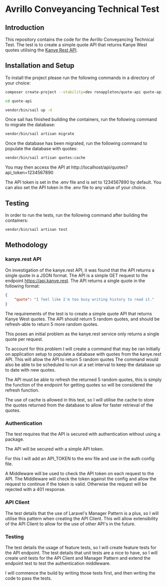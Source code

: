 # Avrillo Conveyancing Technical Test

## Introduction

This repository contains the code for the Avrillo Conveyancing Technical Test.
The test is to create a simple quote API that returns Kanye West quotes utilising the [Kanye Rest API](https://kanye.rest/).

## Installation and Setup

To install the project please run the following commands in a directory of your choice:

```bash
composer create-project --stability=dev ronappleton/quote-api quote-api

cd quote-api

vendor/bin/sail up -d
```

Once sail has finished building the containers, run the following command to migrate the database:

```bash
vendor/bin/sail artisan migrate
```

Once the database has been migrated, run the following command to populate the database with quotes:

```bash
vendor/bin/sail artisan quotes:cache
```

You may then access the API at http://localhost/api/quotes?api_token=1234567890

The API token is set in the .env file and is set to 1234567890 by default.
You can also set the API token in the .env file to any value of your choice.

## Testing

In order to run the tests, run the following command after building the containers:

```bash
vendor/bin/sail artisan test
```

## Methodology

### kanye.rest API

On investigation of the kanye.rest API, it was found that the API returns a single quote in a JSON format.
The API is a simple GET request to the endpoint https://api.kanye.rest. The API returns a single quote in the following format:

```json
{
    "quote": "I feel like I'm too busy writing history to read it."
}
```

The requirements of the test is to create a simple quote API that returns Kanye West quotes.
The API should return 5 random quotes, and should be refresh-able to return 5 more random quotes.

This poses an initial problem as the kanye.rest service only returns a single quote per request.

To account for this problem I will create a command that may be ran initially on application setup
to populate a database with quotes from the kanye.rest API. This will allow the API to return 5 random quotes
The command would also be able to be scheduled to run at a set interval to keep the database up to date with new quotes.

The API must be able to refresh the returned 5 random quotes, this is simply the function of the endpoint for getting quotes
so will be considered the refresh function.

The use of cache is allowed in this test, so I will utilise the cache to store the quotes returned from the database to
allow for faster retrieval of the quotes.

### Authentication

The test requires that the API is secured with authentication without using a package.

The API will be secured with a simple API token.

For this I will add an API_TOKEN to the env file and use in the auth config file.

A Middleware will be used to check the API token on each request to the API. The Middleware will check the token against
the config and allow the request to continue if the token is valid. Otherwise the request will be rejected with a 401
response.

### API Client

The test details that the use of Laravel's Manager Pattern is a plus, so I will utilise this pattern when creating
the API Client. This will allow extensibility of the API Client to allow for the use of other API's in the future.

### Testing

The test details the usage of feature tests, so I will create feature tests for the API endpoint.
The test details that unit tests are a nice to have, so I will create unit tests for the API Client
and Manager Pattern and extend the endpoint test to test the authentication middleware.

I will commence the build by writing those tests first, and then writing the code to pass the tests.
